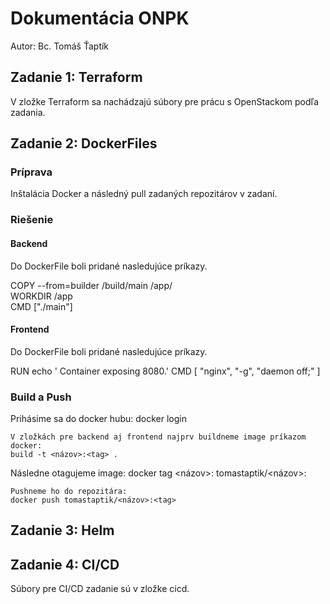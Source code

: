 # Dokumentácia ONPK
Autor: Bc. Tomáš Ťaptík

## Zadanie 1: Terraform

V zložke Terraform sa nachádzajú súbory pre prácu s OpenStackom podľa zadania.

## Zadanie 2: DockerFiles

### Príprava
Inštalácia Docker a následný pull zadaných repozitárov v zadaní.

### Riešenie

#### Backend

Do DockerFile boli pridané nasledujúce príkazy.

COPY --from=builder /build/main /app/  
WORKDIR /app                           
CMD ["./main"]

#### Frontend

Do DockerFile boli pridané nasledujúce príkazy.

RUN echo ' Container exposing 8080.'
CMD [ "nginx", "-g", "daemon off;" ]


### Build a Push

Prihásime sa do docker hubu:
docker login
```
V zložkách pre backend aj frontend najprv buildneme image príkazom docker:
build -t <názov>:<tag> .
```
Následne otagujeme image:
docker tag <názov>:<tag> tomastaptik/<názov>:<tag>
```
Pushneme ho do repozitára:
docker push tomastaptik/<názov>:<tag>
```
## Zadanie 3: Helm

## Zadanie 4: CI/CD

Súbory pre CI/CD zadanie sú v zložke cicd.
